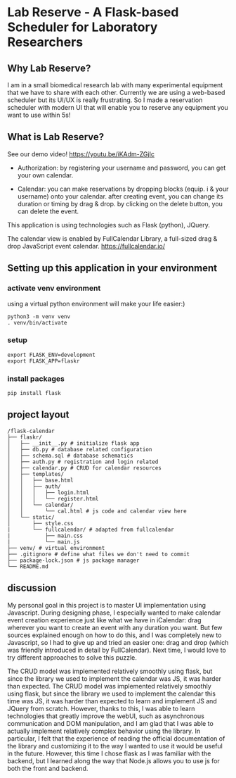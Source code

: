 # Lab Reserve - A Flask-based Scheduler for Laboratory Researchers


## Why Lab Reserve? 

I am in a small biomedical research lab with many experimental equipment that we have to share with each other. Currently we are using a web-based scheduler but its UI/UX is really frustrating. So I made a reservation scheduler with modern UI that will enable you to reserve any equipment you want to use within 5s! 


## What is Lab Reserve? 

See our demo video! 
https://youtu.be/iKAdm-ZGjIc

- Authorization: by registering your username and password, you can get your own calendar. 

- Calendar: you can make reservations by dropping blocks (equip. i & your username) onto your calendar. after creating event, you can change its duration or timing by drag & drop. by clicking on the delete button, you can delete the event. 

This application is using technologies such as Flask (python), JQuery. 

The calendar view is enabled by FullCalendar Library, a full-sized drag & drop JavaScript event calendar. 
https://fullcalendar.io/


## Setting up this application in your environment

### activate venv environment
using a virtual python environment will make your life easier:)
```
python3 -m venv venv
. venv/bin/activate
```

### setup
```
export FLASK_ENV=development
export FLASK_APP=flaskr
```

### install packages
```
pip install flask
```

## project layout
```
/flask-calendar
├── flaskr/
│   ├── __init__.py # initialize flask app
│   ├── db.py # database related configuration
│   ├── schema.sql # database schematics 
│   ├── auth.py # registration and login related 
│   ├── calendar.py # CRUD for calendar resources
│   ├── templates/
│   │   ├── base.html
│   │   ├── auth/
│   │   │   ├── login.html
│   │   │   └── register.html
│   │   └── calendar/
│   │       └── cal.html # js code and calendar view here 
│   └── static/
│       ├── style.css
|       └── fullcalendar/ # adapted from fullcalendar
|           ├── main.css
|           └── main.js
├── venv/ # virtual environment
├── .gitignore # define what files we don't need to commit
├── package-lock.json # js package manager
└── README.md
```

## discussion

My personal goal in this project is to master UI implementation using Javascript. During designing phase, I especially wanted to make calendar event creation experience just like what we have in iCalendar: drag wherever you want to create an event with any duration you want. But few sources explained enough on how to do this, and I was completely new to Javascript, so I had to give up and tried an easier one: drag and drop (which was friendly introduced in detail by FullCalendar). Next time, I would love to try different approaches to solve this puzzle. 

The CRUD model was implemented relatively smoothly using flask, but since the library we used to implement the calendar was JS, it was harder than expected. The CRUD model was implemented relatively smoothly using flask, but since the library we used to implement the calendar this time was JS, it was harder than expected to learn and implement JS and JQuery from scratch. However, thanks to this, I was able to learn technologies that greatly improve the webUI, such as asynchronous communication and DOM manipulation, and I am glad that I was able to actually implement relatively complex behavior using the library. In particular, I felt that the experience of reading the official documentation of the library and customizing it to the way I wanted to use it would be useful in the future. However, this time I chose flask as I was familiar with the backend, but I learned along the way that Node.js allows you to use js for both the front and backend.
